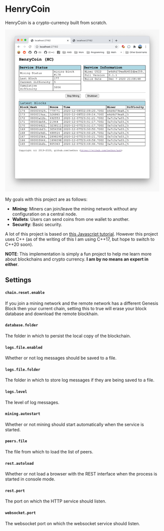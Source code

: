 # HenryCoin

HenryCoin is a crypto-currency built from scratch.

![](doc/images/screenshot.jpeg)

My goals with this project are as follows:

* **Mining**: Miners can join/leave the mining network without any configuration on a central node.
* **Wallets**: Users can send coins from one wallet to another.
* **Security**: Basic security.

A lot of this project is based on [this Javascript tutorial](https://lhartikk.github.io/jekyll/update/2017/07/15/chapter0.html). However this project uses C++ (as of the writing of this I am using C++17, but hope to switch to C++20 soon).

**NOTE**: This implementation is simply a fun project to help me learn more about blockchains and crypto currency. **I am by no means an expert in either**. 

## Settings

#### `chain.reset.enable`
If you join a mining network and the remote network has a different Genesis Block then your current chain, setting this to true will erase your block database and download the remote blockhain.

#### `database.folder`
The folder in which to persist the local copy of the blockchain.

#### `logs.file.enabled`

Whether or not log messages should be saved to a file.

#### `logs.file.folder`

The folder in which to store log messages if they are being saved to a file.

#### `logs.level`

The level of log messages.

#### `mining.autostart`

Whether or not mining should start automatically when the service is started.

#### `peers.file`

The file from which to load the list of peers.

#### `rest.autoload`

Whether or not load a browser with the REST interface when the process is started in console mode.

#### `rest.port`

The port on which the HTTP service should listen.

#### `websocket.port`

The websocket port on which the websocket service should listen.
